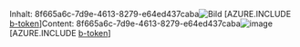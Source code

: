 <span data-ttu-id="17f83-101">Inhalt: 8f665a6c-7d9e-4613-8279-e64ed437caba![Bild](504b1356-cecb-4c37-8738-ce80b80e7d5b.png)
[AZURE.INCLUDE [b-token](4818f8a1-c001-4bd2-9a42-19dbd28f7f2d.md)]</span><span class="sxs-lookup"><span data-stu-id="17f83-101">Content: 8f665a6c-7d9e-4613-8279-e64ed437caba![image](504b1356-cecb-4c37-8738-ce80b80e7d5b.png)
[AZURE.INCLUDE [b-token](4818f8a1-c001-4bd2-9a42-19dbd28f7f2d.md)]</span></span>
